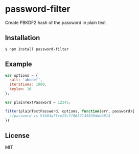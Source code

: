 # password-filter

Create PBKDF2 hash of the password in plain text

## Installation

    $ npm install password-filter

## Example

```js
var options = {
  salt: 'abcdef',
  iterations: 1000,
  keylen: 16
};

var plainTextPassword = 12345;

filter(plainTextPassword, options, function(err, password){
  //password is 9fb04a7fce25c7f8652135820dddb814
})

```

## License

MIT

